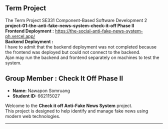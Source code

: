 ## Term Project
The Term Project SE331 Component-Based Software Development 2<br>
**project-01-the-anti-fake-news-system-check-it-off Phase II** <br>
**Frontend Deployment :** https://the-social-anti-fake-news-system-ph.vercel.app/ <br>
**Backend Deployment :**  <br> I have to admit that the backend deployment was not completed because the frontend was deployed but could not connect to the backend. <br>
Ajan may run the backend and frontend separately on machines to test the system.
<br>
## Group Member : Check It Off Phase II
- **Name:** Nawapon Somruang  
- **Student ID:** 662115027  

Welcome to the **Check it off Anti-Fake News System** project.  
This project is designed to help identify and manage fake news using modern web technologies.  

---

<br>
